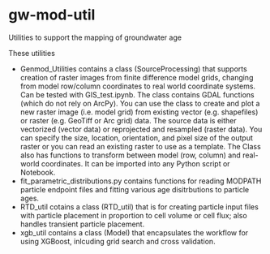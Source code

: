 # gw-mod-util
Utilities to support the mapping of groundwater age

These utilities

* Genmod_Utilities contains a class (SourceProcessing) that supports creation of raster images from finite difference model grids, changing from model row/column coordinates to real world coordinate systems. Can be tested with GIS_test.ipynb. The class contains GDAL functions (which do not rely on ArcPy).  You can use the class to create and plot a new raster image (i.e. model grid) from existing vector (e.g. shapefiles) or raster (e.g. GeoTiff or Arc grid) data. The source data is either vectorized (vector data) or reprojected and resampled (raster data).  You can specify the size, location, orientation, and pixel size of the output raster or you can read an existing raster to use as a template.  The Class also has functions to transform between model (row, column) and real-world coordinates. It can be imported into any Python script or Notebook. 
* fit_parametric_distributions.py contains functions for reading MODPATH particle endpoint files and fitting various age disitrbutions to particle ages.
* RTD_util cotains a class (RTD_util) that is for creating particle input files with particle placement in proportion to cell volume or cell flux; also handles transient particle placement.
* xgb_util contains a class (Model) that encapsulates the workflow for using XGBoost, inlcuding grid search and cross validation.

